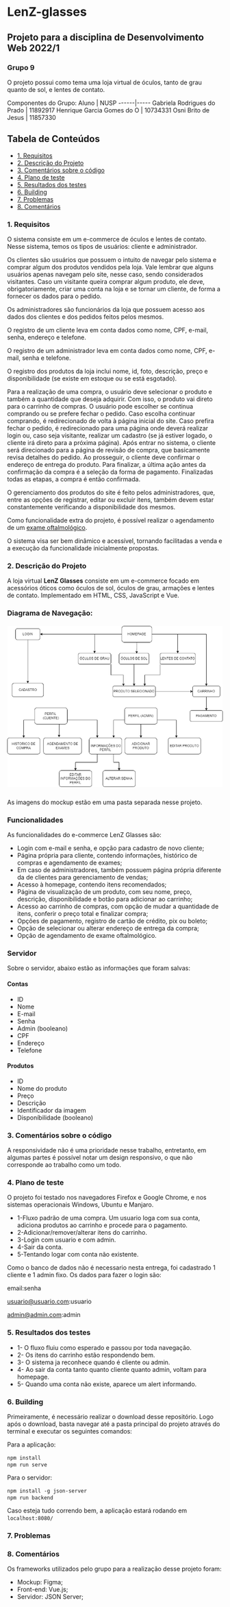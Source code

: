 # LenZ-glasses
## Projeto para a disciplina de Desenvolvimento Web 2022/1 
### Grupo 9
O projeto possui como tema uma loja virtual de óculos, tanto de grau quanto de sol, e lentes de contato.

Componentes do Grupo: 
Aluno | NUSP
------|-----
Gabriela Rodrigues do Prado | 11892917
Henrique Garcia Gomes do O | 10734331
Osni Brito de Jesus | 11857330

## Tabela de Conteúdos

- [1. Requisitos](#1-requisitos)
- [2. Descrição do Projeto](#2-descrição-do-projeto)
- [3. Comentários sobre o código](#3-comentários-sobre-o-código)
- [4. Plano de teste](#4-plano-de-teste)
- [5. Resultados dos testes](#5-resultados-dos-testes)
- [6. Building](#6-building)
- [7. Problemas](#7-problemas)
- [8. Comentários](#8-comentários)
### 1. Requisitos
O sistema consiste em um e-commerce de óculos e lentes de contato. Nesse sistema, temos os tipos de usuários: cliente e administrador. 

Os clientes são usuários que possuem o intuito de navegar pelo sistema e comprar algum dos produtos vendidos pela loja. Vale lembrar que alguns usuários apenas navegam pelo site, nesse caso, sendo considerados visitantes. Caso um visitante queira comprar algum produto, ele deve, obrigatoriamente, criar uma conta na loja e se tornar um cliente, de forma a fornecer os dados para o pedido.

Os administradores são funcionários da loja que possuem acesso aos dados dos clientes e dos pedidos feitos pelos mesmos. 

O registro de um cliente leva em conta dados como nome, CPF, e-mail, senha, endereço e telefone.

O registro de um administrador leva em conta dados como nome, CPF, e-mail, senha e telefone.

O registro dos produtos da loja inclui nome, id, foto, descrição, preço e disponibilidade (se existe em estoque ou se está esgotado).

Para a realização de uma compra, o usuário deve selecionar o produto e também a quantidade que deseja adquirir. Com isso, o produto vai direto para o carrinho de compras. O usuário pode escolher se continua comprando ou se prefere fechar o pedido. Caso escolha continuar comprando, é redirecionado de volta à página inicial do site. Caso prefira fechar o pedido, é redirecionado para uma página onde deverá realizar login ou, caso seja visitante, realizar um cadastro (se já estiver logado, o cliente irá direto para a próxima página). Após entrar no sistema, o cliente será direcionado para a página de revisão de compra, que basicamente revisa detalhes do pedido. Ao prosseguir, o cliente deve confirmar o endereço de entrega do produto. Para finalizar, a última ação antes da confirmação da compra é a seleção da forma de pagamento. Finalizadas todas as etapas, a compra é então confirmada.

O gerenciamento dos produtos do site é feito pelos administradores, que, entre as opções de registrar, editar ou excluir itens, também devem estar constantemente verificando a disponibilidade dos mesmos.

Como funcionalidade extra do projeto, é possível realizar o agendamento de um [exame oftalmológico](https://www.tuasaude.com/exame-oftalmologico/).

O sistema visa ser bem dinâmico e acessível, tornando facilitadas a venda e a execução da funcionalidade inicialmente propostas.

### 2. Descrição do Projeto

A loja virtual **LenZ Glasses** consiste em um e-commerce focado em acessórios óticos como óculos de sol, óculos de grau, armações e lentes de contato. Implementado em HTML, CSS, JavaScript e Vue.

### Diagrama de Navegação:
##### ![Diagrama de navegação](mockup/navigation.png)

As imagens do mockup estão em uma pasta separada nesse projeto.

### Funcionalidades
As funcionalidades do e-commerce LenZ Glasses são:
* Login com e-mail e senha, e opção para cadastro de novo cliente;
* Página própria para cliente, contendo informações, histórico de compras e agendamento de exames;
* Em caso de administradores, também possuem página própria diferente da de clientes para gerenciamento de vendas;
* Acesso à homepage, contendo itens recomendados;
* Página de visualização de um produto, com seu nome, preço, descrição, disponibilidade e botão para adicionar ao carrinho;
* Acesso ao carrinho de compras, com opção de mudar a quantidade de itens, conferir o preço total e finalizar compra;
* Opções de pagamento, registro de cartão de crédito, pix ou boleto;
* Opção de selecionar ou alterar endereço de entrega da compra;
* Opção de agendamento de exame oftalmológico. 

### Servidor 

Sobre o servidor, abaixo estão as informações que foram salvas:

#### Contas
* ID
* Nome
* E-mail
* Senha
* Admin (booleano)
* CPF
* Endereço
* Telefone

#### Produtos
* ID
* Nome do produto
* Preço
* Descrição
* Identificador da imagem
* Disponíbilidade (booleano)

### 3. Comentários sobre o código

A responsividade não é uma prioridade nesse trabalho, entretanto, em algumas partes é possível notar um design responsivo, o que não corresponde ao trabalho como um todo.

### 4. Plano de teste

O projeto foi testado nos navegadores Firefox e Google Chrome, e nos sistemas operacionais Windows, Ubuntu e Manjaro. 

* 1-Fluxo padrão de uma compra. Um usuario loga com sua conta, adiciona produtos ao carrinho e procede para o pagamento.
* 2-Adicionar/remover/alterar itens do carrinho.
* 3-Login com usuario e com admin.
* 4-Sair da conta.
* 5-Tentando logar com conta não existente.

Como o banco de dados não é necessario nesta entrega, foi cadastrado 1 cliente e 1 admin fixo. Os dados para fazer o login são:

email:senha

usuario@usuario.com:usuario

admin@admin.com:admin

### 5. Resultados dos testes
* 1- O fluxo fluiu como esperado e passou por toda navegação.
* 2- Os itens do carrinho estão respondendo bem.
* 3- O sistema ja reconhece quando é cliente ou admin.
* 4- Ao sair da conta tanto quanto cliente quanto admin, voltam para homepage.
* 5- Quando uma conta não existe, aparece um alert informando.
### 6. Building

Primeiramente, é necessário realizar o download desse repositório. Logo após o download, basta navegar até a pasta principal do projeto através do terminal e executar os seguintes comandos: 

Para a aplicação: 
```
npm install
npm run serve
```

Para o servidor: 
```
npm install -g json-server
npm run backend
```
Caso esteja tudo correndo bem, a aplicação estará rodando em `localhost:8080/`

### 7. Problemas

### 8. Comentários

Os frameworks utilizados pelo grupo para a realização desse projeto foram:
- Mockup: Figma;
- Front-end: Vue.js;
- Servidor: JSON Server;

